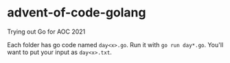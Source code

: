 # advent-of-code-golang

Trying out Go for AOC 2021

Each folder has go code named `day<x>.go`.  Run it with `go run day*.go`.  You'll want to put your input as `day<x>.txt`.
